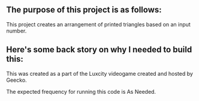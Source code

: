 ## The purpose of this project is as follows:
This project creates an arrangement of printed triangles based on an input number.
## Here's some back story on why I needed to build this:
This was created as a part of the Luxcity videogame created and hosted by Geecko. 



The expected frequency for running this code is As Needed.